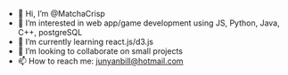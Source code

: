 - 👋 Hi, I’m @MatchaCrisp
- 👀 I’m interested in web app/game development using JS, Python, Java, C++, postgreSQL
- 🌱 I’m currently learning react.js/d3.js
- 💞️ I’m looking to collaborate on small projects
- 📫 How to reach me: junyanbill@hotmail.com

<!---
MatchaCrisp/MatchaCrisp is a ✨ special ✨ repository because its `README.md` (this file) appears on your GitHub profile.
You can click the Preview link to take a look at your changes.
--->
